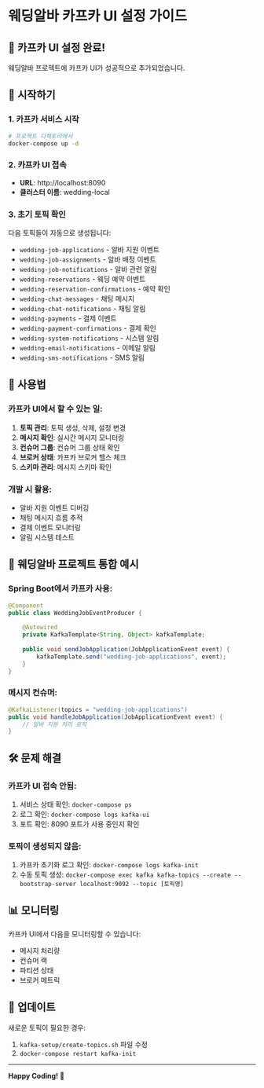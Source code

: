 # 웨딩알바 카프카 UI 설정 가이드

## 🎉 카프카 UI 설정 완료!

웨딩알바 프로젝트에 카프카 UI가 성공적으로 추가되었습니다.

## 🚀 시작하기

### 1. 카프카 서비스 시작
```bash
# 프로젝트 디렉토리에서
docker-compose up -d
```

### 2. 카프카 UI 접속
- **URL**: http://localhost:8090
- **클러스터 이름**: wedding-local

### 3. 초기 토픽 확인
다음 토픽들이 자동으로 생성됩니다:
- `wedding-job-applications` - 알바 지원 이벤트
- `wedding-job-assignments` - 알바 배정 이벤트
- `wedding-job-notifications` - 알바 관련 알림
- `wedding-reservations` - 웨딩 예약 이벤트
- `wedding-reservation-confirmations` - 예약 확인
- `wedding-chat-messages` - 채팅 메시지
- `wedding-chat-notifications` - 채팅 알림
- `wedding-payments` - 결제 이벤트
- `wedding-payment-confirmations` - 결제 확인
- `wedding-system-notifications` - 시스템 알림
- `wedding-email-notifications` - 이메일 알림
- `wedding-sms-notifications` - SMS 알림

## 🔧 사용법

### 카프카 UI에서 할 수 있는 일:
1. **토픽 관리**: 토픽 생성, 삭제, 설정 변경
2. **메시지 확인**: 실시간 메시지 모니터링
3. **컨슈머 그룹**: 컨슈머 그룹 상태 확인
4. **브로커 상태**: 카프카 브로커 헬스 체크
5. **스키마 관리**: 메시지 스키마 확인

### 개발 시 활용:
- 알바 지원 이벤트 디버깅
- 채팅 메시지 흐름 추적
- 결제 이벤트 모니터링
- 알림 시스템 테스트

## 🎯 웨딩알바 프로젝트 통합 예시

### Spring Boot에서 카프카 사용:
```java
@Component
public class WeddingJobEventProducer {
    
    @Autowired
    private KafkaTemplate<String, Object> kafkaTemplate;
    
    public void sendJobApplication(JobApplicationEvent event) {
        kafkaTemplate.send("wedding-job-applications", event);
    }
}
```

### 메시지 컨슈머:
```java
@KafkaListener(topics = "wedding-job-applications")
public void handleJobApplication(JobApplicationEvent event) {
    // 알바 지원 처리 로직
}
```

## 🛠️ 문제 해결

### 카프카 UI 접속 안됨:
1. 서비스 상태 확인: `docker-compose ps`
2. 로그 확인: `docker-compose logs kafka-ui`
3. 포트 확인: 8090 포트가 사용 중인지 확인

### 토픽이 생성되지 않음:
1. 카프카 초기화 로그 확인: `docker-compose logs kafka-init`
2. 수동 토픽 생성: `docker-compose exec kafka kafka-topics --create --bootstrap-server localhost:9092 --topic [토픽명]`

## 📊 모니터링

카프카 UI에서 다음을 모니터링할 수 있습니다:
- 메시지 처리량
- 컨슈머 랙
- 파티션 상태
- 브로커 메트릭

## 🔄 업데이트

새로운 토픽이 필요한 경우:
1. `kafka-setup/create-topics.sh` 파일 수정
2. `docker-compose restart kafka-init`

---

**Happy Coding! 🎊**
